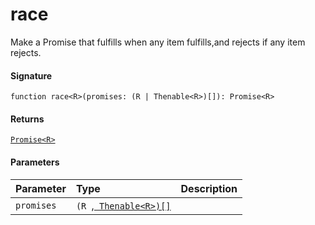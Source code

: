 # race<R>

Make a Promise that fulfills when any item fulfills,and rejects if any item rejects.

#### Signature
`function race<R>(promises: (R | Thenable<R>)[]): Promise<R>`

#### Returns
[`Promise<R>`](promise.md)


#### Parameters


| Parameter	   | Type    | Description |
|:-------------|:---------------|:------------|
| `promises`    | `(R `,[` Thenable<R>)[]`](thenable.md) |  |


